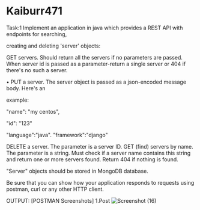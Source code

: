 # Kaiburr471
Task:1
Implement an application in java which provides a REST API with endpoints for searching,

creating and deleting 'server' objects:

GET servers. Should return all the servers if no parameters are passed. When server id is passed as a parameter-return a single server or 404 if there's no such a server.

• PUT a server. The server object is passed as a json-encoded message body. Here's an

example:

"name": "my centos",

"id": "123"

"language":"java". "framework":"django"

DELETE a server. The parameter is a server ID. GET (find) servers by name. The parameter is a string. Must check if a server name contains this string and return one or more servers found. Return 404 if nothing is found.

"Server" objects should be stored in MongoDB database.

Be sure that you can show how your application responds to requests using postman, curl or any other HTTP client.

OUTPUT: [POSTMAN Screenshots]
1.Post
![Screenshot (16)](https://user-images.githubusercontent.com/71052619/163018592-8ba5952d-5365-4ebd-9d6b-4dd19d6e8080.png)
